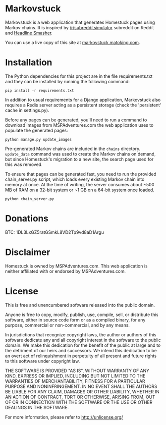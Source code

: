 # Markovstuck
Markovstuck is a web application that generates Homestuck pages using Markov chains. It is inspired by [/r/subredditsimulator](http://www.reddit.com/r/subredditsimulator) subreddit on Reddit and [Headline Smasher](http://www.headlinesmasher.com).

You can use a live copy of this site at [markovstuck.matoking.com](http://markovstuck.matoking.com).

# Installation
The Python dependencies for this project are in the file requirements.txt and they can be installed by running the following command:

```
pip install -r requirements.txt
```

In addition to usual requirements for a Django application, Markovstuck also requires a Redis server acting as a persistent storage (check the 'persistent' cache in settings.py).

Before any pages can be generated, you'll need to run a command to download images from MSPAdventures.com the web application uses to populate the generated pages:

```
python manage.py update_images
```

Pre-generated Markov chains are included in the `chains` directory. `update_data` command was used to create the Markov chains on demand, but since Homestuck's migration to a new site, the search page used for this was removed.

To ensure that pages can be generated fast, you need to run the provided chain_server.py script, which loads every existing Markov chain into memory at once. At the time of writing, the server consumes about ~500 MB of RAM on a 32-bit system or ~1 GB on a 64-bit system once loaded.

```
python chain_server.py
```


# Donations
BTC: 1DL3LxGZ5ratGSmkL8VD2Tp9vd8aD1Argu

# Disclaimer
Homestuck is owned by MSPAdventures.com. This web application is neither affiliated with or endorsed by MSPAdventures.com.

# License
This is free and unencumbered software released into the public domain.

Anyone is free to copy, modify, publish, use, compile, sell, or
distribute this software, either in source code form or as a compiled
binary, for any purpose, commercial or non-commercial, and by any
means.

In jurisdictions that recognize copyright laws, the author or authors
of this software dedicate any and all copyright interest in the
software to the public domain. We make this dedication for the benefit
of the public at large and to the detriment of our heirs and
successors. We intend this dedication to be an overt act of
relinquishment in perpetuity of all present and future rights to this
software under copyright law.

THE SOFTWARE IS PROVIDED "AS IS", WITHOUT WARRANTY OF ANY KIND,
EXPRESS OR IMPLIED, INCLUDING BUT NOT LIMITED TO THE WARRANTIES OF
MERCHANTABILITY, FITNESS FOR A PARTICULAR PURPOSE AND NONINFRINGEMENT.
IN NO EVENT SHALL THE AUTHORS BE LIABLE FOR ANY CLAIM, DAMAGES OR
OTHER LIABILITY, WHETHER IN AN ACTION OF CONTRACT, TORT OR OTHERWISE,
ARISING FROM, OUT OF OR IN CONNECTION WITH THE SOFTWARE OR THE USE OR
OTHER DEALINGS IN THE SOFTWARE.

For more information, please refer to <http://unlicense.org/>
